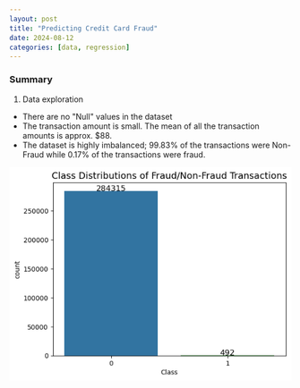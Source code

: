 ```yaml
---
layout: post
title: "Predicting Credit Card Fraud"
date: 2024-08-12
categories: [data, regression]
---
```


### Summary
1. Data exploration


- There are no "Null" values in the dataset
- The transaction amount is small. The mean of all the transaction amounts is approx. $88.
- The dataset is highly imbalanced; 99.83% of the transactions were Non-Fraud while 0.17% of the transactions were fraud.
  
![Class Distribution](assets/images/class_dist.png) 
